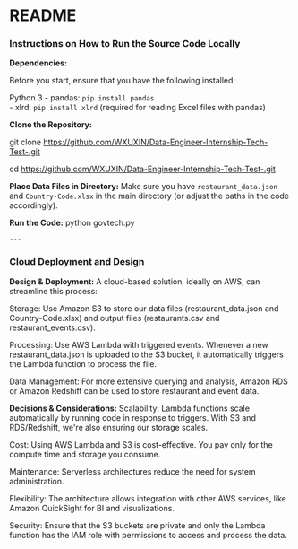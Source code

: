 # README

### Instructions on How to Run the Source Code Locally
**Dependencies:**

Before you start, ensure that you have the following installed:

Python 3
    - pandas: `pip install pandas`<br>
    - xlrd: `pip install xlrd` (required for reading Excel files with pandas)

**Clone the Repository:** 

git clone https://github.com/WXUXIN/Data-Engineer-Internship-Tech-Test-.git

cd https://github.com/WXUXIN/Data-Engineer-Internship-Tech-Test-.git

**Place Data Files in Directory:**
Make sure you have `restaurant_data.json` and `Country-Code.xlsx` in the main directory (or adjust the paths in the code accordingly).

**Run the Code:**
python govtech.py

	---
### Cloud Deployment and Design
**Design & Deployment:**
A cloud-based solution, ideally on AWS, can streamline this process:

Storage: Use Amazon S3 to store our data files (restaurant_data.json and Country-Code.xlsx) and output files (restaurants.csv and restaurant_events.csv).

Processing: Use AWS Lambda with triggered events. Whenever a new restaurant_data.json is uploaded to the S3 bucket, it automatically triggers the Lambda function to process the file.

Data Management: For more extensive querying and analysis, Amazon RDS or Amazon Redshift can be used to store restaurant and event data.

**Decisions & Considerations:**
Scalability: Lambda functions scale automatically by running code in response to triggers. With S3 and RDS/Redshift, we're also ensuring our storage scales.

Cost: Using AWS Lambda and S3 is cost-effective. You pay only for the compute time and storage you consume.

Maintenance: Serverless architectures reduce the need for system administration.

Flexibility: The architecture allows integration with other AWS services, like Amazon QuickSight for BI and visualizations.

Security: Ensure that the S3 buckets are private and only the Lambda function has the IAM role with permissions to access and process the data.
